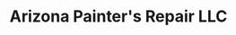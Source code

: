 ---
title: "Arizona Painter's Repair LLC"
url: /phoenix/arizona-painters-repair-llc/
shop: Allgemein
---